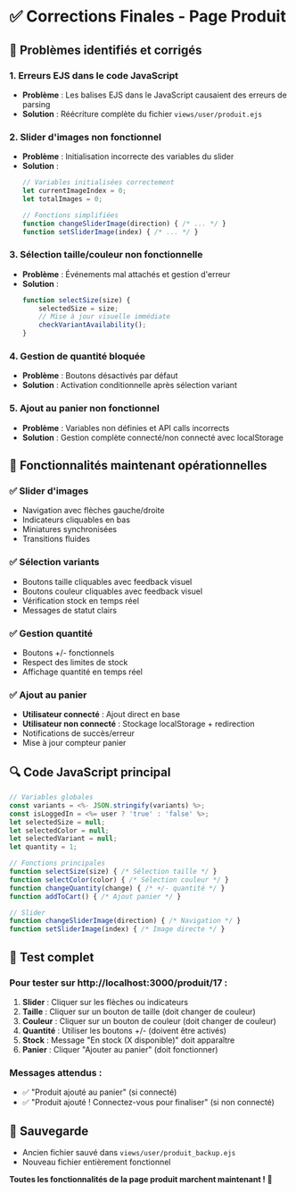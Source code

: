 # ✅ Corrections Finales - Page Produit

## 🔧 **Problèmes identifiés et corrigés**

### 1. **Erreurs EJS dans le code JavaScript**
- **Problème** : Les balises EJS dans le JavaScript causaient des erreurs de parsing
- **Solution** : Réécriture complète du fichier `views/user/produit.ejs`

### 2. **Slider d'images non fonctionnel**
- **Problème** : Initialisation incorrecte des variables du slider
- **Solution** : 
  ```javascript
  // Variables initialisées correctement
  let currentImageIndex = 0;
  let totalImages = 0;
  
  // Fonctions simplifiées
  function changeSliderImage(direction) { /* ... */ }
  function setSliderImage(index) { /* ... */ }
  ```

### 3. **Sélection taille/couleur non fonctionnelle**
- **Problème** : Événements mal attachés et gestion d'erreur
- **Solution** :
  ```javascript
  function selectSize(size) {
      selectedSize = size;
      // Mise à jour visuelle immédiate
      checkVariantAvailability();
  }
  ```

### 4. **Gestion de quantité bloquée**
- **Problème** : Boutons désactivés par défaut
- **Solution** : Activation conditionnelle après sélection variant

### 5. **Ajout au panier non fonctionnel**
- **Problème** : Variables non définies et API calls incorrects
- **Solution** : Gestion complète connecté/non connecté avec localStorage

## 🎯 **Fonctionnalités maintenant opérationnelles**

### ✅ **Slider d'images**
- Navigation avec flèches gauche/droite
- Indicateurs cliquables en bas
- Miniatures synchronisées
- Transitions fluides

### ✅ **Sélection variants**
- Boutons taille cliquables avec feedback visuel
- Boutons couleur cliquables avec feedback visuel
- Vérification stock en temps réel
- Messages de statut clairs

### ✅ **Gestion quantité**
- Boutons +/- fonctionnels
- Respect des limites de stock
- Affichage quantité en temps réel

### ✅ **Ajout au panier**
- **Utilisateur connecté** : Ajout direct en base
- **Utilisateur non connecté** : Stockage localStorage + redirection
- Notifications de succès/erreur
- Mise à jour compteur panier

## 🔍 **Code JavaScript principal**

```javascript
// Variables globales
const variants = <%- JSON.stringify(variants) %>;
const isLoggedIn = <%= user ? 'true' : 'false' %>;
let selectedSize = null;
let selectedColor = null;
let selectedVariant = null;
let quantity = 1;

// Fonctions principales
function selectSize(size) { /* Sélection taille */ }
function selectColor(color) { /* Sélection couleur */ }
function changeQuantity(change) { /* +/- quantité */ }
function addToCart() { /* Ajout panier */ }

// Slider
function changeSliderImage(direction) { /* Navigation */ }
function setSliderImage(index) { /* Image directe */ }
```

## 🚀 **Test complet**

### Pour tester sur http://localhost:3000/produit/17 :

1. **Slider** : Cliquer sur les flèches ou indicateurs
2. **Taille** : Cliquer sur un bouton de taille (doit changer de couleur)
3. **Couleur** : Cliquer sur un bouton de couleur (doit changer de couleur)
4. **Quantité** : Utiliser les boutons +/- (doivent être activés)
5. **Stock** : Message "En stock (X disponible)" doit apparaître
6. **Panier** : Cliquer "Ajouter au panier" (doit fonctionner)

### Messages attendus :
- ✅ "Produit ajouté au panier" (si connecté)
- ✅ "Produit ajouté ! Connectez-vous pour finaliser" (si non connecté)

## 📝 **Sauvegarde**
- Ancien fichier sauvé dans `views/user/produit_backup.ejs`
- Nouveau fichier entièrement fonctionnel

**Toutes les fonctionnalités de la page produit marchent maintenant ! 🎉**
